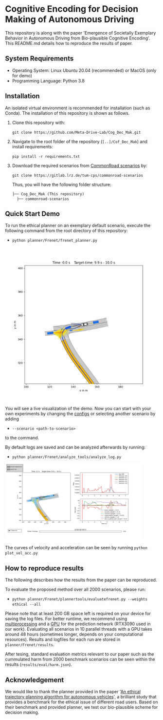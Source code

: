 
# Cognitive Encoding for Decision Making of Autonomous Driving

This repository is along with the paper 'Emergence of Societally Exemplary Behavior in Autonomous Driving from Bio-plausible Cognitive Encoding'. This README.md details how to reproduce the results of paper.

## System Requirements
* Operating System: Linux Ubuntu 20.04 (recommended) or MacOS (only for demo)
* Programming Language: Python 3.8

## Installation

An isolated virtual environment is recommended for installation (such as Conda). The installation of this repository is shown as follows.

1. Clone this repository with:

    `git clone https://github.com/Meta-Drive-Lab/Cog_Dec_Mak.git`

2. Navigate to the root folder of the repository (`[..]/Cof_Dec_Mak`) and install requirements:

    `pip install -r requirements.txt`

3. Download the required scenarios from [CommonRoad scenarios](https://gitlab.lrz.de/tum-cps/commonroad-scenarios) by:

    `git clone https://gitlab.lrz.de/tum-cps/commonroad-scenarios`

    Thus, you will have the following folder structure:

    ```
    ├── Cog_Dec_Mak (This repository)
      ├── commonroad-scenarios
    ```
    

## Quick Start Demo

To run the ethical planner on an exemplary default scenario, execute the following command from the root directory of this repository:
    
* `python planner/Frenet/frenet_planner.py`

![Exemplary Result](readme/demo.gif)

You will see a live visualization of the demo.
Now you can start with your own experiments by changing the [configs](/planner/Frenet/configs/README.md) or selecting another scenario by adding

* `--scenario <path-to-scenario>`

to the command.

By default logs are saved and can be analyzed afterwards by running:

* `python planner/Frenet/analyze_tools/analyze_log.py`


[<img src="./readme/analysis.jpg" width="450" height="250">](/readme/analysis.jpg)

The curves of velocity and acceleration can be seen by running `python plot_vel_acc.py`


## How to reproduce results

The following describes how the results from the paper can be reproduced. 

To evaluate the proposed method over all 2000 scenarios, please run:

* `python planner/Frenet/plannertools/evaluatefrenet.py --weights ethical --all`

Please note that at least 200 GB space left is required on your device for saving the log files. For better runtime, we recommend using [multiprocessing](/planner/Frenet/plannertools/evaluatefrenet.py#L46) and a [GPU](planner/Frenet/configs/prediction.json#L4) for the prediction network (RTX3090 used in our work). Evaluating all scenarios in 10 parallel threads with a GPU takes around 48 hours (sometimes longer, depends on your computational resources). Results and logfiles for each run are stored in `planner/Frenet/results`.

After tesing, standard evaluation metrics relevant to our paper such as the cummulated harm from 2000 benchmark scenarios can be seen within the results (`results/eval/harm.json`). 

## Acknowledgement

We would like to thank the planner provided in the paper '[An ethical trajectory planning algorithm for autonomous vehicles](https://doi.org/10.1038/s42256-022-00607-z)', a brilliant study that provides a benchmark for the ethical issue of different road users. Based on their benchmark and provided planner, we test our bio-plausible scheme for decision making.
